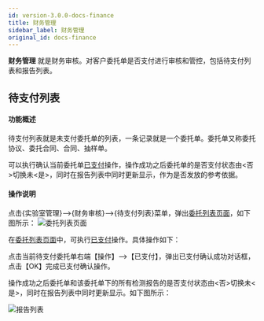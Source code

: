 ```yaml
---
id: version-3.0.0-docs-finance
title: 财务管理
sidebar_label: 财务管理
original_id: docs-finance
---
```


**财务管理** 就是财务审核。对客户委托单是否支付进行审核和管控，包括待支付列表和报告列表。

## 待支付列表

#### 功能概述

待支付列表就是未支付委托单的列表，一条记录就是一个委托单。委托单又称委托协议、委托合同、合同、抽样单。

可以执行确认当前委托单[已支付](#已支付)操作，操作成功之后委托单的是否支付状态由<否>切换未<是>，同时在报告列表中同时更新显示，作为是否发放的参考依据。

#### 操作说明

点击{实验室管理}-->{财务审核}-->{待支付列表}菜单，弹出[委托列表页面](#委托列表页面)，如下图所示：
![委托列表页面](http://datmfiles.ebookchain.org/1KsPRphUg6L%E8%B4%A2%E5%8A%A1%E7%AE%A1%E7%90%86-%E5%BE%85%E6%94%AF%E4%BB%98%E5%88%97%E8%A1%A8%E6%93%8D%E4%BD%9C%E9%A1%B5%E9%9D%A2.png "委托列表页面")

在[委托列表页面](#委托列表页面)中，可执行[已支付](#已支付)操作。具体操作如下：

<html><span id='已支付'></span></html>

   点击当前待支付委托单右端【操作】-->【已支付】，弹出已支付确认成功对话框，点击【OK】完成已支付确认操作。
   
   操作成功之后委托单和该委托单下的所有检测报告的是否支付状态由<否>切换未<是>，同时在报告列表中同时更新显示。如下图所示：
 
![报告列表](http://datmfiles.ebookchain.org/1KsVv9BOgoq%E8%B4%A2%E5%8A%A1%E7%AE%A1%E7%90%86-%E6%8A%A5%E5%91%8A%E5%88%97%E8%A1%A8.png "报告列表")

